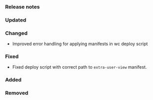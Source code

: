 ### Release notes

### Updated

### Changed

- Improved error handling for applying manifests in wc deploy script

### Fixed

- Fixed deploy script with correct path to `extra-user-view` manifest.

### Added

### Removed
